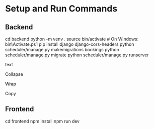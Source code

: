 # Setup and Run Commands

## Backend
cd backend
python -m venv .
source bin/activate  # On Windows: bin\Activate.ps1
pip install django django-cors-headers
python scheduler/manage.py makemigrations bookings
python scheduler/manage.py migrate
python scheduler/manage.py runserver

text

Collapse

Wrap

Copy

## Frontend
cd frontend
npm install
npm run dev
